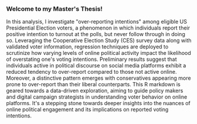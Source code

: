 ### Welcome to my Master's Thesis!

In this analysis, I investigate "over-reporting intentions" among eligible  US Presidential Election voters, a phenomenon in which individuals report their positive intention to turnout at the polls, but never follow through in doing so. Leveraging the Cooperative Election Study (CES) survey data along with validated voter information, regression techniques are deployed to scrutinize how varying levels of online political activity impact the likelihood of overstating one's voting intentions. Preliminary results suggest that individuals active in political discourse on social media platforms exhibit a reduced tendency to over-report compared to those not active online. Moreover, a distinctive pattern emerges with conservatives appearing more prone to over-report than their liberal counterparts. This R markdown is geared towards a data-driven exploration, aiming to guide policy makers and digital campaign strategists in understanding voter behavior on online platforms. It's a stepping stone towards deeper insights into the nuances of online political engagement and its implications on reported voting intentions.
